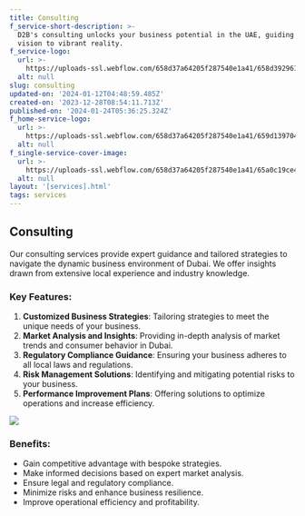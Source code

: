 ```yaml
---
title: Consulting
f_service-short-description: >-
  D2B's consulting unlocks your business potential in the UAE, guiding you from
  vision to vibrant reality.
f_service-logo:
  url: >-
    https://uploads-ssl.webflow.com/658d37a64205f287540e1a41/658d392961cdc354348986be_fi_1469884.svg
  alt: null
slug: consulting
updated-on: '2024-01-12T04:48:59.485Z'
created-on: '2023-12-28T08:54:11.713Z'
published-on: '2024-01-24T05:36:25.324Z'
f_home-service-logo:
  url: >-
    https://uploads-ssl.webflow.com/658d37a64205f287540e1a41/659d1397044fa2c00216397f_fi_1469884.svg
  alt: null
f_single-service-cover-image:
  url: >-
    https://uploads-ssl.webflow.com/658d37a64205f287540e1a41/65a0c19ce467ab477e128134_9126.jpg
  alt: null
layout: '[services].html'
tags: services
---
```


Consulting
----------

Our consulting services provide expert guidance and tailored strategies to navigate the dynamic business environment of Dubai. We offer insights drawn from extensive local experience and industry knowledge.

### Key Features:

1.  **Customized Business Strategies**: Tailoring strategies to meet the unique needs of your business.
2.  **Market Analysis and Insights**: Providing in-depth analysis of market trends and consumer behavior in Dubai.
3.  **Regulatory Compliance Guidance**: Ensuring your business adheres to all local laws and regulations.
4.  **Risk Management Solutions**: Identifying and mitigating potential risks to your business.
5.  **Performance Improvement Plans**: Offering solutions to optimize operations and increase efficiency.

![](https://uploads-ssl.webflow.com/658d37a64205f287540e1a41/65a0c1a3f133bce29c941ede_business-growth.jpg)

### Benefits:

*   Gain competitive advantage with bespoke strategies.
*   Make informed decisions based on expert market analysis.
*   Ensure legal and regulatory compliance.
*   Minimize risks and enhance business resilience.
*   Improve operational efficiency and profitability.
